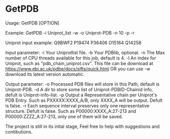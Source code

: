 # GetPDB

Usage: GetPDB [OPTION] <parameter>

Example: GetPDB -i Uniprot_list -w -o Uniprot-PDB -n 10 -p -r

Uniprot input example:
Q9BWF2
P19474
P36406
O15164
Q14258

Input parameter:
  -i	Your Uniprotlist file.
  -b    Your PDBlib, optional.
  -n    The Max number of CPU threads available for this job, default is 4.
  -l    An index for Uniprot, such as "pdb_chain_uniprot.csv".
        This file can be download at https://www.ebi.ac.uk/pdbe/docs/sifts/quick.html
        OR you can use -w download its latest version automatic.

Output parameter:
  -o    Processed PDB files will store in this Path, default is Uniprot-PDB.
  -d    A dir to store some list of Uniprot-PDBID-Chainid info, defult is Uniprot-info-list.
  -p    Output a Representative chain per Uniprot's PDB Entry. Such as PXXXXX:XXXX_A/B, only XXXX_A will be output. Defult is false. 
  -r    Each sequence interval preserves only one representative structure. Defult is false.
        Such as P00000:XXXX_A:27-213 and P00000:ZZZZ_A:27-213, only one of them will be saved. 

The project is still in its inital stage, Feel free to help with suggestions and contibutions.
